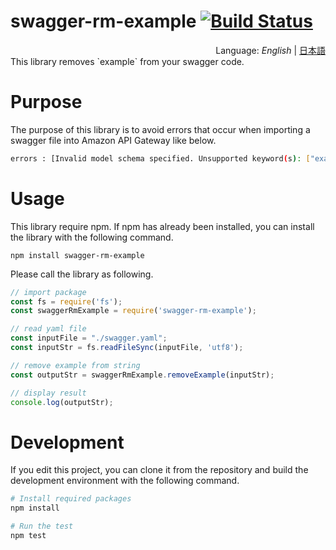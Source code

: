 # swagger-rm-example [![Build Status](https://travis-ci.org/segurvita/swagger-rm-example.svg?branch=master)](https://travis-ci.org/segurvita/swagger-rm-example)
<div style="text-align:right">Language: <i>English</i> | <a href="README_JA.md">日本語</a></div>
This library removes `example` from your swagger code.



# Purpose

The purpose of this library is to avoid errors that occur when importing a swagger file into Amazon API Gateway like below.

```bash
errors : [Invalid model schema specified. Unsupported keyword(s): ["example"]]
```



# Usage

This library require npm. If npm has already been installed, you can install the library with the following command.

```
npm install swagger-rm-example
```

Please call the library as following.

```javascript
// import package
const fs = require('fs');
const swaggerRmExample = require('swagger-rm-example');

// read yaml file
const inputFile = "./swagger.yaml";
const inputStr = fs.readFileSync(inputFile, 'utf8');

// remove example from string
const outputStr = swaggerRmExample.removeExample(inputStr);

// display result
console.log(outputStr);
```



# Development

If you edit this project, you can clone it from the repository and build the development environment with the following command.

```bash
# Install required packages
npm install

# Run the test
npm test
```


